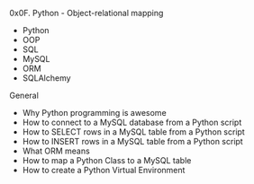 0x0F. Python - Object-relational mapping

* Python
* OOP
* SQL
* MySQL
* ORM
* SQLAlchemy

General

  *  Why Python programming is awesome
  *  How to connect to a MySQL database from a Python script
  *  How to SELECT rows in a MySQL table from a Python script
  *  How to INSERT rows in a MySQL table from a Python script
  *  What ORM means
  * How to map a Python Class to a MySQL table
  *  How to create a Python Virtual Environment
